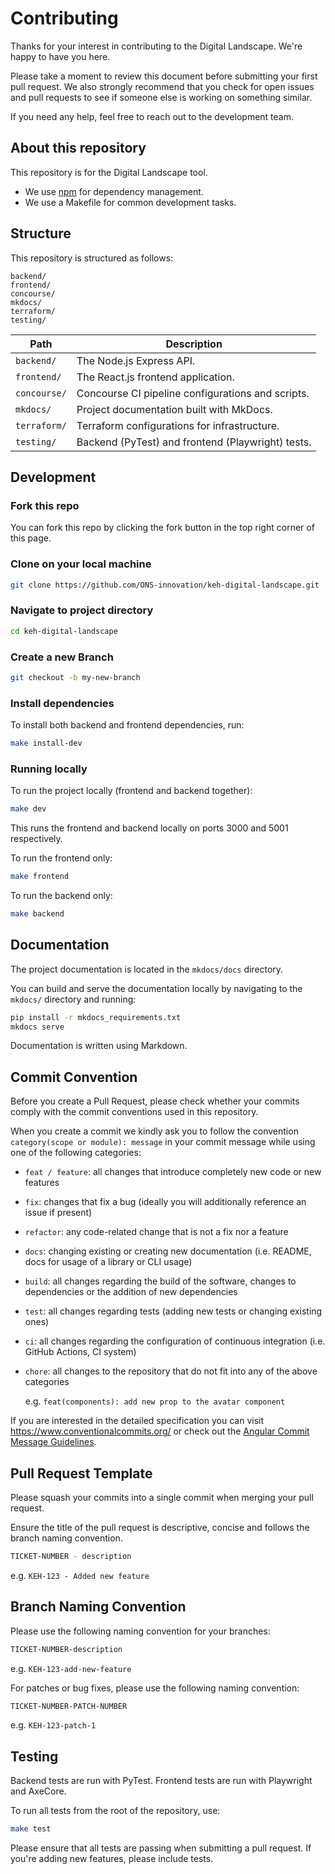 # Contributing

Thanks for your interest in contributing to the Digital Landscape. We're happy to have you here.

Please take a moment to review this document before submitting your first pull request. We also strongly recommend that you check for open issues and pull requests to see if someone else is working on something similar.

If you need any help, feel free to reach out to the development team.

## About this repository

This repository is for the Digital Landscape tool.

- We use [npm](https://www.npmjs.com/) for dependency management.
- We use a Makefile for common development tasks.

## Structure

This repository is structured as follows:

```
backend/
frontend/
concourse/
mkdocs/
terraform/
testing/
```

| Path         | Description                                       |
| ------------ | ------------------------------------------------- |
| `backend/`   | The Node.js Express API.                          |
| `frontend/`  | The React.js frontend application.                |
| `concourse/` | Concourse CI pipeline configurations and scripts. |
| `mkdocs/`    | Project documentation built with MkDocs.          |
| `terraform/` | Terraform configurations for infrastructure.      |
| `testing/`   | Backend (PyTest) and frontend (Playwright) tests. |

## Development

### Fork this repo

You can fork this repo by clicking the fork button in the top right corner of this page.

### Clone on your local machine

```bash
git clone https://github.com/ONS-innovation/keh-digital-landscape.git
```

### Navigate to project directory

```bash
cd keh-digital-landscape
```

### Create a new Branch

```bash
git checkout -b my-new-branch
```

### Install dependencies

To install both backend and frontend dependencies, run:

```bash
make install-dev
```

### Running locally

To run the project locally (frontend and backend together):

```bash
make dev
```

This runs the frontend and backend locally on ports 3000 and 5001 respectively.

To run the frontend only:

```bash
make frontend
```

To run the backend only:

```bash
make backend
```

## Documentation

The project documentation is located in the `mkdocs/docs` directory.

You can build and serve the documentation locally by navigating to the `mkdocs/` directory and running:

```bash
pip install -r mkdocs_requirements.txt
mkdocs serve
```

Documentation is written using Markdown.

## Commit Convention

Before you create a Pull Request, please check whether your commits comply with
the commit conventions used in this repository.

When you create a commit we kindly ask you to follow the convention
`category(scope or module): message` in your commit message while using one of
the following categories:

- `feat / feature`: all changes that introduce completely new code or new
  features
- `fix`: changes that fix a bug (ideally you will additionally reference an
  issue if present)
- `refactor`: any code-related change that is not a fix nor a feature
- `docs`: changing existing or creating new documentation (i.e. README, docs for
  usage of a library or CLI usage)
- `build`: all changes regarding the build of the software, changes to
  dependencies or the addition of new dependencies
- `test`: all changes regarding tests (adding new tests or changing existing
  ones)
- `ci`: all changes regarding the configuration of continuous integration (i.e.
  GitHub Actions, CI system)
- `chore`: all changes to the repository that do not fit into any of the above
  categories

  e.g. `feat(components): add new prop to the avatar component`

If you are interested in the detailed specification you can visit
https://www.conventionalcommits.org/ or check out the
[Angular Commit Message Guidelines](https://github.com/angular/angular/blob/22b96b9/CONTRIBUTING.md#-commit-message-guidelines).

## Pull Request Template

Please squash your commits into a single commit when merging your pull request.

Ensure the title of the pull request is descriptive, concise and follows the branch naming convention.

```bash
TICKET-NUMBER - description
```

e.g. `KEH-123 - Added new feature`

## Branch Naming Convention

Please use the following naming convention for your branches:

```bash
TICKET-NUMBER-description
```

e.g. `KEH-123-add-new-feature`

For patches or bug fixes, please use the following naming convention:

```bash
TICKET-NUMBER-PATCH-NUMBER
```

e.g. `KEH-123-patch-1`

## Testing

Backend tests are run with PyTest. Frontend tests are run with Playwright and AxeCore.

To run all tests from the root of the repository, use:

```bash
make test
```

Please ensure that all tests are passing when submitting a pull request. If you're adding new features, please include tests.
